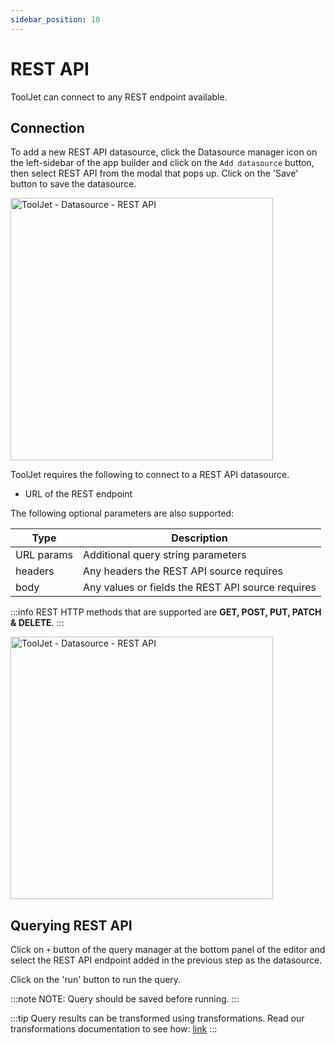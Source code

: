 ```yaml
---
sidebar_position: 10
---
```


# REST API 

ToolJet can connect to any REST endpoint available. 

## Connection

To add a new REST API datasource, click the Datasource manager icon on the left-sidebar of the app builder and click on the `Add datasource` button, then select REST API from the modal that pops up.
Click on the 'Save' button to save the datasource.

<img class="screenshot-full" src="/img/datasource-reference/rest-api/rest-api.gif" alt="ToolJet - Datasource - REST API" height="420"/>

ToolJet requires the following to connect to a REST API  datasource.

- URL of the REST endpoint

The following optional parameters are also supported:

   | Type         | Description |
   | -----------  | ----------- |
   | URL params   | Additional query string parameters|
   | headers      | Any headers the REST API source requires|
   | body         | Any values or fields the REST API source requires|

:::info
REST HTTP methods that are supported are **GET, POST, PUT, PATCH &amp; DELETE**.
:::

<img class="screenshot-full" src="/img/datasource-reference/rest-api/rest-api-values.gif" alt="ToolJet - Datasource - REST API" height="420"/>

## Querying REST API
Click on `+` button of the query manager at the bottom panel of the editor and select the REST API endpoint added in the previous step as the datasource.

Click on the 'run' button to run the query. 

:::note
NOTE: Query should be saved before running.
:::

:::tip
Query results can be transformed using transformations. Read our transformations documentation to see how: [link](/docs/tutorial/transformations)
:::